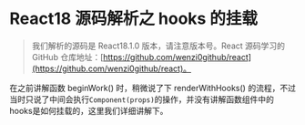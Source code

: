 # React18 源码解析之 hooks 的挂载

> 我们解析的源码是 React18.1.0 版本，请注意版本号。React 源码学习的 GitHub 仓库地址：[https://github.com/wenzi0github/react](https://github.com/wenzi0github/react)。

在之前讲解函数 beginWork() 时，稍微说了下 renderWithHooks() 的流程，不过当时只说了中间会执行`Component(props)`的操作，并没有讲解函数组件中的hooks是如何挂载的，这里我们详细讲解下。


